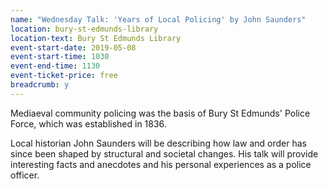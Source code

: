 ```yaml
---
name: "Wednesday Talk: 'Years of Local Policing' by John Saunders"
location: bury-st-edmunds-library
location-text: Bury St Edmunds Library
event-start-date: 2019-05-08
event-start-time: 1030
event-end-time: 1130
event-ticket-price: free
breadcrumb: y
---
```


Mediaeval community policing was the basis of Bury St Edmunds' Police Force, which was established in 1836.

Local historian John Saunders will be describing how law and order has since been shaped by structural and societal changes. His talk will provide interesting facts and anecdotes and his personal experiences as a police officer.
